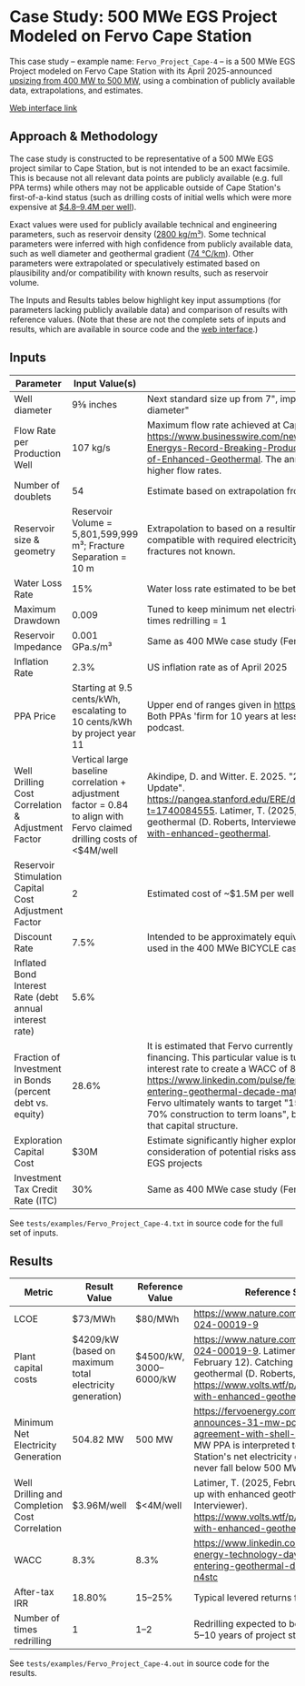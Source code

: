 # Case Study: 500 MWe EGS Project Modeled on Fervo Cape Station

This case study – example name: `Fervo_Project_Cape-4` – is a 500 MWe EGS Project modeled
on Fervo Cape Station with its April 2025-announced
[upsizing from 400 MW to 500 MW](https://fervoenergy.com/fervo-energy-announces-31-mw-power-purchase-agreement-with-shell-energy/),
using a combination of publicly available data, extrapolations, and estimates.

[Web interface link](https://gtp.scientificwebservices.com/geophires/?geophires-example-id=Fervo_Project_Cape-4)

## Approach & Methodology

The case study is constructed to be representative of a 500 MWe EGS project similar to Cape Station,
but is not intended to be an exact facsimile.
This is because not all relevant data points are publicly available (e.g. full PPA terms) while others may not be
applicable
outside of Cape Station's first-of-a-kind status (such as drilling costs of initial wells which were more expensive
at [$4.8–9.4M per well](https://houston.innovationmap.com/fervo-energy-drilling-utah-project-2667300142.html)).

Exact values were used for publicly available technical and engineering parameters, such as reservoir
density ([2800 kg/m³](https://doi.org/10.31223/X52X0B)).
Some technical parameters were inferred with high confidence from publicly available data, such as well diameter
and geothermal gradient ([74 ℃/km](https://pangea.stanford.edu/ERE/db/GeoConf/papers/SGW/2024/Fercho.pdf)).
Other parameters were extrapolated or speculatively estimated based on plausibility and/or compatibility with known
results, such as reservoir volume.

The Inputs and Results tables below highlight key input assumptions (for parameters lacking publicly available data)
and comparison of results with reference values. (Note that these are not the complete sets of inputs and results,
which are available in source code and
the [web interface](https://gtp.scientificwebservices.com/geophires/?geophires-example-id=Fervo_Project_Cape-4).)

## Inputs

| Parameter                                                 | Input Value(s)                                                                                                         | Source                                                                                                                                                                                                                                                                                                                                                                                                                                                                                                                          |
|-----------------------------------------------------------|------------------------------------------------------------------------------------------------------------------------|---------------------------------------------------------------------------------------------------------------------------------------------------------------------------------------------------------------------------------------------------------------------------------------------------------------------------------------------------------------------------------------------------------------------------------------------------------------------------------------------------------------------------------|
| Well diameter                                             | 9⅝ inches                                                                                                              | Next standard size up from 7", implied by announcement of "increasing casing diameter"                                                                                                                                                                                                                                                                                                                                                                                                                                          |
| Flow Rate per Production Well                             | 107 kg/s                                                                                                               | Maximum flow rate achieved at Cape Station per https://www.businesswire.com/news/home/20240910997008/en/Fervo-Energys-Record-Breaking-Production-Results-Showcase-Rapid-Scale-Up-of-Enhanced-Geothermal. The announced increased casing diameter implies higher flow rates.                                                                                                                                                                                                                                                     |
| Number of doublets                                        | 54                                                                                                                     | Estimate based on extrapolation from [Project Red](https://gtp.scientificwebservices.com/geophires/?geophires-example-id=Fervo_Norbeck_Latimer_2023) and [Fervo_Project_Cape-3](https://gtp.scientificwebservices.com/geophires/?geophires-example-id=Fervo_Project_Cape-3)                                                                                                                                                                                                                                                     |
| Reservoir size & geometry                                 | Reservoir Volume = 5,801,599,999 m³; Fracture Separation = 10 m                                                        | Extrapolation to based on a resulting heat extraction profile that is plausible and compatible with required electricity production. Actual number and size of fractures not known.                                                                                                                                                                                                                                                                                                                                             |
| Water Loss Rate                                           | 15%                                                                                                                    | Water loss rate estimated to be between 10 and 20%                                                                                                                                                                                                                                                                                                                                                                                                                                                                              |
| Maximum Drawdown                                          | 0.009                                                                                                                  | Tuned to keep minimum net electricity generation ≥ 500 MWe and number of times redrilling = 1                                                                                                                                                                                                                                                                                                                                                                                                                                   |
| Reservoir Impedance                                       | 0.001 GPa.s/m³                                                                                                         | Same as 400 MWe case study (Fervo_Project_Cape-3)                                                                                                                                                                                                                                                                                                                                                                                                                                                                               |
| Inflation Rate                                            | 2.3%                                                                                                                   | US inflation rate as of April 2025                                                                                                                                                                                                                                                                                                                                                                                                                                                                                              |
| PPA Price                                                 | Starting at 9.5 cents/kWh, escalating to 10 cents/kWh by project year 11                                               | Upper end of ranges given in https://atb.nrel.gov/electricity/2024/geothermal. Both PPAs 'firm for 10 years at less than $100/MWh' estimate given in a podcast.                                                                                                                                                                                                                                                                                                                                                                 |
| Well Drilling Cost Correlation & Adjustment Factor        | Vertical large baseline correlation + adjustment factor = 0.84 to align with Fervo claimed drilling costs of <$4M/well | Akindipe, D. and Witter. E. 2025. "2025 Geothermal Drilling Cost Curves Update". https://pangea.stanford.edu/ERE/db/GeoConf/papers/SGW/2025/Akindipe.pdf?t=1740084555.  Latimer, T. (2025, February 12). Catching up with enhanced geothermal (D. Roberts, Interviewer). https://www.volts.wtf/p/catching-up-with-enhanced-geothermal.                                                                                                                                                                                          |
| Reservoir Stimulation Capital Cost Adjustment Factor      | 2                                                                                                                      | Estimated cost of ~$1.5M per well falls within typical range of $0.5–2M                                                                                                                                                                                                                                                                                                                                                                                                                                                         |
| Discount Rate                                             | 7.5%                                                                                                                   | Intended to be approximately equivalent to the 8% inflated equity interest rate used in the 400 MWe BICYCLE case study ([Fervo_Project_Cape-3](https://gtp.scientificwebservices.com/geophires/?geophires-example-id=Fervo_Project_Cape-3))                                                                                                                                                                                                                                                                                     |
| Inflated Bond Interest Rate (debt annual interest rate)   | 5.6%                                                                                                                   |                                                                                                                                                                                                                                                                                                                                                                                                                                                                                                                                 |
| Fraction of Investment in Bonds (percent debt vs. equity) | 28.6%                                                                                                                  | It is estimated that Fervo currently has more equity financing than debt financing. This particular value is tuned  in conjunction with discount rate and interest rate to create a WACC of 8.3% per https://www.linkedin.com/pulse/fervo-energy-technology-day-2024-entering-geothermal-decade-matson-n4stc. Note that this source says that Fervo ultimately wants to target "15% sponsor equity, 15% bridge loan, and 70% construction to term loans", but this case study does not attempt to model that capital structure. |
| Exploration Capital Cost                                  | $30M                                                                                                                   | Estimate significantly higher exploration costs than default correlation in consideration of potential risks associated with second/third/fourth-of-a-kind EGS projects                                                                                                                                                                                                                                                                                                                                                         |
| Investment Tax Credit Rate (ITC)                          | 30%                                                                                                                    | Same as 400 MWe case study (Fervo_Project_Cape-3)                                                                                                                                                                                                                                                                                                                                                                                                                                                                               |

See `tests/examples/Fervo_Project_Cape-4.txt` in source code for the full set of inputs.

## Results

| Metric                                        | Result Value                                             | Reference Value          | Reference Source                                                                                                                                                                                                      |
|-----------------------------------------------|----------------------------------------------------------|--------------------------|-----------------------------------------------------------------------------------------------------------------------------------------------------------------------------------------------------------------------|
| LCOE                                          | $73/MWh                                                  | $80/MWh                  | https://www.nature.com/articles/s44359-024-00019-9                                                                                                                                                                    |
| Plant capital costs                           | $4209/kW (based on maximum total electricity generation) | $4500/kW, $3000–$6000/kW | https://www.nature.com/articles/s44359-024-00019-9. Latimer, T. (2025, February 12). Catching up with enhanced geothermal (D. Roberts, Interviewer). https://www.volts.wtf/p/catching-up-with-enhanced-geothermal.    |
| Minimum Net Electricity Generation            | 504.82 MW                                                | 500 MW                   | https://fervoenergy.com/fervo-energy-announces-31-mw-power-purchase-agreement-with-shell-energy/. The 500 MW PPA is interpreted to mean that Cape Station's net electricity generation must never fall below 500 MWe. |
| Well Drilling and Completion Cost Correlation | $3.96M/well                                              | $<4M/well                | Latimer, T. (2025, February 12). Catching up with enhanced geothermal (D. Roberts, Interviewer). https://www.volts.wtf/p/catching-up-with-enhanced-geothermal                                                         |
| WACC                                          | 8.3%                                                     | 8.3%                     | https://www.linkedin.com/pulse/fervo-energy-technology-day-2024-entering-geothermal-decade-matson-n4stc                                                                                                               |
| After-tax IRR                                 | 18.80%                                                   | 15–25%                   | Typical levered returns for energy projects                                                                                                                                                                           |
| Number of times redrilling                    | 1                                                        | 1–2                      | Redrilling expected to be required within 5–10 years of project start                                                                                                                                                 |

See `tests/examples/Fervo_Project_Cape-4.out` in source code for the results.
